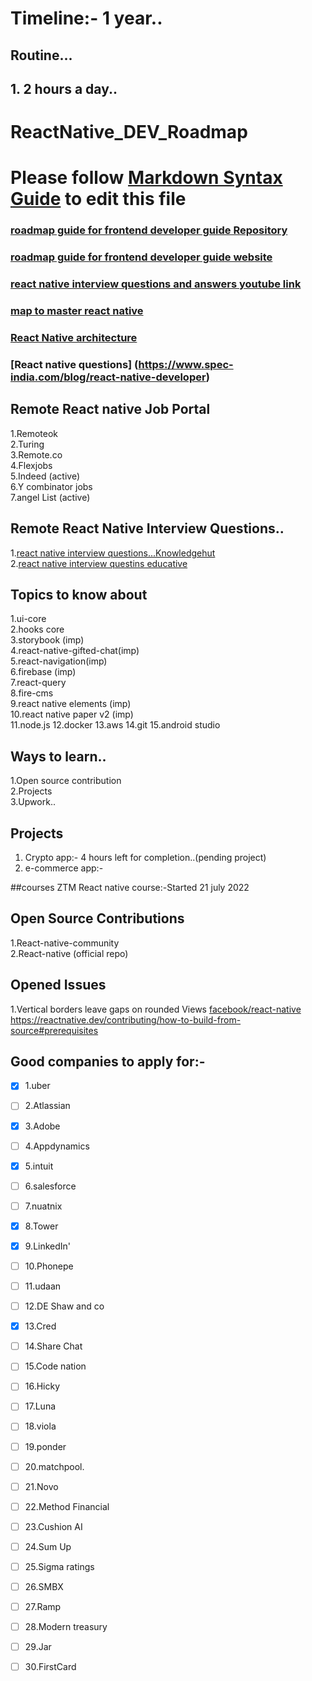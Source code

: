 # Timeline:- 1 year..
## Routine...
## 1. 2 hours a day..



# ReactNative_DEV_Roadmap
# Please follow [Markdown Syntax Guide](https://www.markdownguide.org/basic-syntax/) to edit this file<br/>
###     [roadmap guide for frontend developer guide Repository](https://github.com/Z8264/frontend-developer-roadmap)
###     [roadmap guide for frontend developer guide website](https://javascript.plainenglish.io/ultimate-react-native-developer-roadmap-for-2021-a34a2bf49699)
###     [react  native interview questions and answers youtube link](https://www.youtube.com/watch?v=-dS9pvGqlX8&t=172s)
###     [map to master react native](https://hanno.co/journal/react-native/)
###     [React Native architecture](https://medium.com/coox-tech/deep-dive-into-react-natives-new-architecture-fb67ae615ccd)
###     [React native questions] (https://www.spec-india.com/blog/react-native-developer)
## Remote React native Job Portal
1.Remoteok <br>
2.Turing   <br>
3.Remote.co <br>
4.Flexjobs  <br>
5.Indeed (active)   <br>
6.Y combinator jobs<br>
7.angel List (active)<br>

## Remote React Native Interview Questions..
1.[react native interview questions...Knowledgehut](https://www.knowledgehut.com/interview-questions/react-native)<br>
2.[react native interview questins educative](https://www.educative.io/blog/top-react-native-interview-questions)

## Topics to know about 
1.ui-core <br> 
2.hooks core <br>
3.storybook (imp)<br>
4.react-native-gifted-chat(imp)<br> 
5.react-navigation(imp)<br>
6.firebase (imp)<br>
7.react-query <br>
8.fire-cms <br>
9.react native elements (imp)<br> 
10.react native paper v2 (imp) <br>
11.node.js
12.docker
13.aws
14.git
15.android studio

## Ways to learn..
1.Open source contribution <br>
2.Projects  <br>
3.Upwork..

## Projects
1. Crypto app:- 4 hours left for completion..(pending project) <br>
2. e-commerce app:-

##courses
ZTM React native course:-Started 21 july 2022

## Open Source Contributions
1.React-native-community  <br>
2.React-native (official repo)

## Opened Issues
1.Vertical borders leave gaps on rounded Views [facebook/react-native](https://github.com/facebook/react-native/issues/33950)
  https://reactnative.dev/contributing/how-to-build-from-source#prerequisites

## Good companies to apply for:-

- [x]   1.uber  <br> 
- [ ]   2.Atlassian <br>
- [x]   3.Adobe <br>
- [ ]   4.Appdynamics <br>
- [x]   5.intuit <br>
- [ ]   6.salesforce <br>
- [ ]   7.nuatnix <br>
- [x]   8.Tower <br>
- [x]   9.LinkedIn' <br>
- [ ]   10.Phonepe <br>
- [ ]   11.udaan <br>
- [ ]   12.DE Shaw and co <br>
- [x]   13.Cred <br>
- [ ]   14.Share Chat <br>
- [ ]   15.Code nation <br>
- [ ]   16.Hicky 
- [ ]   17.Luna
- [ ]   18.viola
- [ ]   19.ponder
- [ ]   20.matchpool.
- [ ]   21.Novo
- [ ]   22.Method Financial
- [ ]   23.Cushion AI
- [ ]   24.Sum Up
- [ ]   25.Sigma ratings
- [ ]   26.SMBX
- [ ]   27.Ramp
- [ ]   28.Modern treasury
- [ ]   29.Jar
- [ ]   30.FirstCard
   





